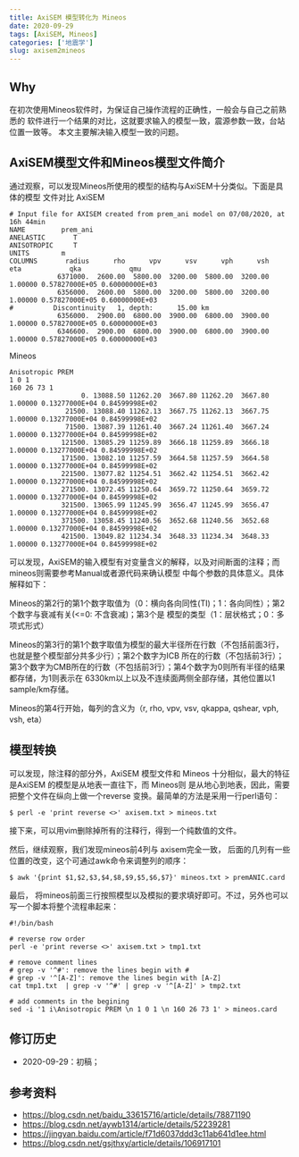 ```yaml
---
title: AxiSEM 模型转化为 Mineos
date: 2020-09-29
tags: [AxiSEM, Mineos]
categories: ['地震学']
slug: axisem2mineos
---
```


## Why

在初次使用Mineos软件时，为保证自己操作流程的正确性，一般会与自己之前熟悉的
软件进行一个结果的对比，这就要求输入的模型一致，震源参数一致，台站位置一致等。
本文主要解决输入模型一致的问题。

## AxiSEM模型文件和Mineos模型文件简介
通过观察，可以发现Mineos所使用的模型的结构与AxiSEM十分类似。下面是具体的模型
文件对比
AxiSEM
```
# Input file for AXISEM created from prem_ani model on 07/08/2020, at 16h 44min
NAME         prem_ani
ANELASTIC       T
ANISOTROPIC     T
UNITS        m
COLUMNS       radius      rho      vpv      vsv      vph      vsh      eta            qka            qmu
            6371000.  2600.00  5800.00  3200.00  5800.00  3200.00  1.00000 0.57827000E+05 0.60000000E+03
            6356000.  2600.00  5800.00  3200.00  5800.00  3200.00  1.00000 0.57827000E+05 0.60000000E+03
#          Discontinuity   1, depth:      15.00 km
            6356000.  2900.00  6800.00  3900.00  6800.00  3900.00  1.00000 0.57827000E+05 0.60000000E+03
            6346600.  2900.00  6800.00  3900.00  6800.00  3900.00  1.00000 0.57827000E+05 0.60000000E+03

```

Mineos
```
Anisotropic PREM
1 0 1
160 26 73 1              
                  0. 13088.50 11262.20  3667.80 11262.20  3667.80  1.00000 0.13277000E+04 0.84599998E+02
              21500. 13088.40 11262.13  3667.75 11262.13  3667.75  1.00000 0.13277000E+04 0.84599998E+02
              71500. 13087.39 11261.40  3667.24 11261.40  3667.24  1.00000 0.13277000E+04 0.84599998E+02
             121500. 13085.29 11259.89  3666.18 11259.89  3666.18  1.00000 0.13277000E+04 0.84599998E+02
             171500. 13082.10 11257.59  3664.58 11257.59  3664.58  1.00000 0.13277000E+04 0.84599998E+02
             221500. 13077.82 11254.51  3662.42 11254.51  3662.42  1.00000 0.13277000E+04 0.84599998E+02
             271500. 13072.45 11250.64  3659.72 11250.64  3659.72  1.00000 0.13277000E+04 0.84599998E+02
             321500. 13065.99 11245.99  3656.47 11245.99  3656.47  1.00000 0.13277000E+04 0.84599998E+02
             371500. 13058.45 11240.56  3652.68 11240.56  3652.68  1.00000 0.13277000E+04 0.84599998E+02
             421500. 13049.82 11234.34  3648.33 11234.34  3648.33  1.00000 0.13277000E+04 0.84599998E+02
```

可以发现，AxiSEM的输入模型有对变量含义的解释，以及对间断面的注释；而mineos则需要参考Manual或者源代码来确认模型
中每个参数的具体意义。具体解释如下：

Mineos的第2行的第1个数字取值为（0：横向各向同性(TI)；1：各向同性）；第2个数字与衰减有关(<=0: 不含衰减)；第3个是
模型的类型（1：层状格式；0：多项式形式）

Mineos的第3行的第1个数字取值为模型的最大半径所在行数（不包括前面3行，也就是整个模型部分共多少行）；第2个数字为ICB
所在的行数（不包括前3行）；第3个数字为CMB所在的行数（不包括前3行）；第4个数字为0则所有半径的结果都存储，为1则表示在
6330km以上以及不连续面两侧全部存储，其他位置以1 sample/km存储。

Mineos的第4行开始，每列的含义为（r, rho, vpv, vsv, qkappa, qshear, vph, vsh, eta）

## 模型转换
可以发现，除注释的部分外，AxiSEM 模型文件和 Mineos 十分相似，最大的特征是AxiSEM 的模型是从地表一直往下，而 Mineos则
是从地心到地表，因此，需要把整个文件在纵向上做一个reverse 变换。最简单的方法是采用一行perl语句：
```
$ perl -e 'print reverse <>' axisem.txt > mineos.txt
```

接下来，可以用vim删除掉所有的注释行，得到一个纯数值的文件。

然后，继续观察，我们发现mineos前4列与 axisem完全一致， 后面的几列有一些位置的改变，这个可通过awk命令来调整列的顺序：
```
$ awk '{print $1,$2,$3,$4,$8,$9,$5,$6,$7}' mineos.txt > premANIC.card
```

最后， 将mineos前面三行按照模型以及模拟的要求填好即可。不过，另外也可以写一个脚本将整个流程串起来：
```
#!/bin/bash

# reverse row order
perl -e 'print reverse <>' axisem.txt > tmp1.txt

# remove comment lines
# grep -v '^#': remove the lines begin with #
# grep -v '^[A-Z]': remove the lines begin with [A-Z]
cat tmp1.txt  | grep -v '^#' | grep -v '^[A-Z]' > tmp2.txt

# add comments in the begining
sed -i '1 i\Anisotropic PREM \n 1 0 1 \n 160 26 73 1' > mineos.card
```

## 修订历史
- 2020-09-29：初稿；

## 参考资料
- https://blog.csdn.net/baidu_33615716/article/details/78871190
- https://blog.csdn.net/aywb1314/article/details/52239281
- https://jingyan.baidu.com/article/f71d6037ddd3c11ab641d1ee.html
- https://blog.csdn.net/gsjthxy/article/details/106917101

